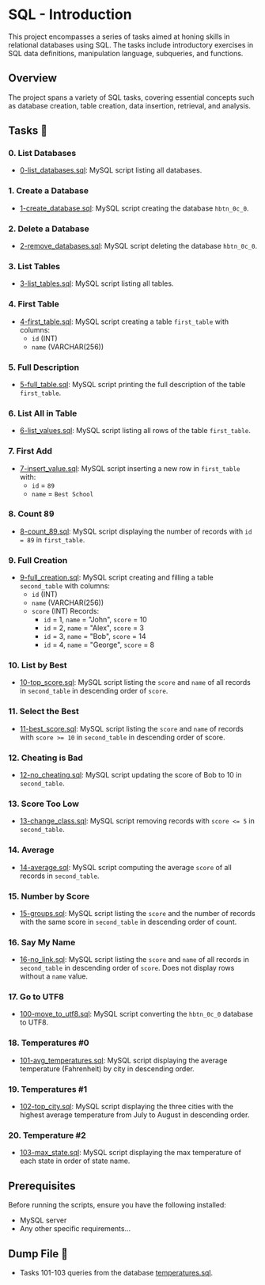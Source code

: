 # SQL - Introduction

This project encompasses a series of tasks aimed at honing skills in relational databases using SQL. The tasks include introductory exercises in SQL data definitions, manipulation language, subqueries, and functions.

## Overview

The project spans a variety of SQL tasks, covering essential concepts such as database creation, table creation, data insertion, retrieval, and analysis.

## Tasks :page_with_curl:

### 0. List Databases
* [0-list_databases.sql](./0-list_databases.sql): MySQL script listing all databases.

### 1. Create a Database
* [1-create_database.sql](./1-create_database.sql): MySQL script creating the database `hbtn_0c_0`.

### 2. Delete a Database
* [2-remove_databases.sql](./2-remove_databases.sql): MySQL script deleting the database `hbtn_0c_0`.

### 3. List Tables
* [3-list_tables.sql](./3-list_tables.sql): MySQL script listing all tables.

### 4. First Table
* [4-first_table.sql](./4-first_table.sql): MySQL script creating a table `first_table` with columns:
  * `id` (INT)
  * `name` (VARCHAR(256))

### 5. Full Description
* [5-full_table.sql](./5-full_table.sql): MySQL script printing the full description of the table `first_table`.

### 6. List All in Table
* [6-list_values.sql](./6-list_values.sql): MySQL script listing all rows of the table `first_table`.

### 7. First Add
* [7-insert_value.sql](./7-insert_value.sql): MySQL script inserting a new row in `first_table` with:
  * `id` = `89`
  * `name` = `Best School`

### 8. Count 89
* [8-count_89.sql](./8-count_89.sql): MySQL script displaying the number of records with `id = 89` in `first_table`.

### 9. Full Creation
* [9-full_creation.sql](./9-full_creation.sql): MySQL script creating and filling a table `second_table` with columns:
  * `id` (INT)
  * `name` (VARCHAR(256))
  * `score` (INT)
  Records:
    * `id` = 1, `name` = "John", `score` = 10
    * `id` = 2, `name` = "Alex", `score` = 3
    * `id` = 3, `name` = "Bob", `score` = 14
    * `id` = 4, `name` = "George", `score` = 8

### 10. List by Best
* [10-top_score.sql](./10-top_score.sql): MySQL script listing the `score` and `name` of all records in `second_table` in descending order of `score`.

### 11. Select the Best
* [11-best_score.sql](./11-best_score.sql): MySQL script listing the `score` and `name` of records with `score >= 10` in `second_table` in descending order of score.

### 12. Cheating is Bad
* [12-no_cheating.sql](./12-no_cheating.sql): MySQL script updating the score of Bob to 10 in `second_table`.

### 13. Score Too Low
* [13-change_class.sql](./13-change_class.sql): MySQL script removing records with `score <= 5` in `second_table`.

### 14. Average
* [14-average.sql](./14-average.sql): MySQL script computing the average `score` of all records in `second_table`.

### 15. Number by Score
* [15-groups.sql](./15-groups.sql): MySQL script listing the `score` and the number of records with the same score in `second_table` in descending order of count.

### 16. Say My Name
* [16-no_link.sql](./16-no_link.sql): MySQL script listing the `score` and `name` of all records in `second_table` in descending order of `score`. Does not display rows without a `name` value.

### 17. Go to UTF8
* [100-move_to_utf8.sql](./100-move_to_utf8.sql): MySQL script converting the `hbtn_0c_0` database to UTF8.

### 18. Temperatures #0
* [101-avg_temperatures.sql](./101-avg_temperatures.sql): MySQL script displaying the average temperature (Fahrenheit) by city in descending order.

### 19. Temperatures #1
* [102-top_city.sql](./102-top_city.sql): MySQL script displaying the three cities with the highest average temperature from July to August in descending order.

### 20. Temperature #2
* [103-max_state.sql](./103-max_state.sql): MySQL script displaying the max temperature of each state in order of state name.

## Prerequisites

Before running the scripts, ensure you have the following installed:

- MySQL server
- Any other specific requirements...

## Dump File :dolphin:
* Tasks 101-103 queries from the database [temperatures.sql](./temperatures.sql).

